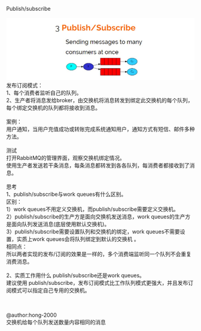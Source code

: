 Publish/subscribe<br><br>
![x](publishSubscribe.png)<br>
发布订阅模式：<br>
1、每个消费者监听自己的队列。<br>
2、生产者将消息发给broker，由交换机将消息转发到绑定此交换机的每个队列，每个绑定交换机的队列都将接收到消息。<br>
<br>
案例：<br>
用户通知，当用户充值成功或转账完成系统通知用户，通知方式有短信、邮件多种方法。<br>
<br>
测试<br>
打开RabbitMQ的管理界面，观察交换机绑定情况。<br>
使用生产者发送若干条消息，每条消息都转发到各各队列，每消费者都接收到了消息。<br>
<br>
思考<br>
1、publish/subscribe与work queues有什么区别。<br>
区别：<br>
1）work queues不用定义交换机，而publish/subscribe需要定义交换机。<br>
2）publish/subscribe的生产方是面向交换机发送消息，work queues的生产方是面向队列发送消息(底层使用默认交换机)。<br>
3）publish/subscribe需要设置队列和交换机的绑定，work queues不需要设置，实质上work queues会将队列绑定到默认的交换机 。<br>
相同点：<br>
所以两者实现的发布/订阅的效果是一样的，多个消费端监听同一个队列不会重复消费消息。<br>
<br>
2、实质工作用什么 publish/subscribe还是work queues。<br>
建议使用 publish/subscribe，发布订阅模式比工作队列模式更强大，并且发布订阅模式可以指定自己专用的交换机。<br>

<br><br>
@author:hong-2000<br>
交换机给每个队列发送数量内容相同的消息